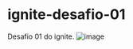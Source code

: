# ignite-desafio-01
Desafio 01 do ignite.
![image](https://user-images.githubusercontent.com/36707552/125538551-1a95d89b-9bc0-49a9-848c-b05ea1bacee1.png)
